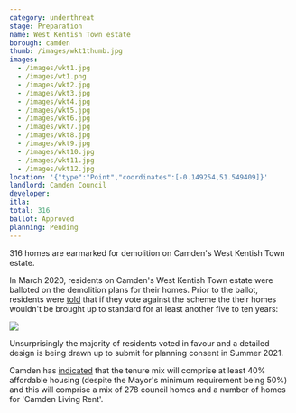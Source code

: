 ```yaml
---
category: underthreat
stage: Preparation
name: West Kentish Town estate 
borough: camden
thumb: /images/wkt1thumb.jpg
images:
  - /images/wkt1.jpg
  - /images/wt1.png
  - /images/wkt2.jpg
  - /images/wkt3.jpg
  - /images/wkt4.jpg
  - /images/wkt5.jpg
  - /images/wkt6.jpg
  - /images/wkt7.jpg
  - /images/wkt8.jpg
  - /images/wkt9.jpg
  - /images/wkt10.jpg
  - /images/wkt11.jpg
  - /images/wkt12.jpg
location: '{"type":"Point","coordinates":[-0.149254,51.549409]}'
landlord: Camden Council
developer:
itla:
total: 316
ballot: Approved
planning: Pending
---
```

316 homes are earmarked for demolition on Camden's West Kentish Town estate.

In March 2020, residents on Camden's West Kentish Town estate were balloted on the demolition plans for their homes.
Prior to the ballot, residents were [told](/images/wtoffer.pdf) that if they vote against the scheme the their homes wouldn't be brought up to standard for at least another five to ten years: 

<img src="/images/wktvote.png" class="img-fluid rounded img-thumbnail">

Unsurprisingly the majority of residents voted in favour and a detailed design is being drawn up to submit for planning consent in Summer 2021.

Camden has [indicated](https://www.camden.gov.uk/documents/20142/0/Landlord+Offer.pdf/3ad1506b-c675-eba6-b346-f542b47a7f1d?t=1581423416504) that the tenure mix will comprise at least 40% affordable housing (despite the Mayor's minimum requirement being 50%) and this will comprise a mix of 278 council homes and a number of homes for 'Camden Living Rent'.

